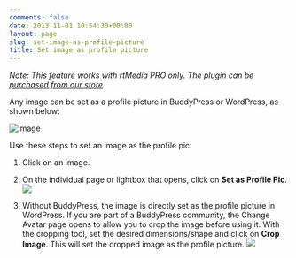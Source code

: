 ```yaml
---
comments: false
date: 2013-11-01 10:54:30+00:00
layout: page
slug: set-image-as-profile-picture
title: Set image as profile picture
---
```


_Note: This feature works with rtMedia PRO only. The plugin can be [purchased from our store](https://rtcamp.com/store/rtmedia-pro/)._

Any image can be set as a profile picture in BuddyPress or WordPress, as shown below:

![image](https://rtcamp.com/wp-content/uploads/2013/11/image10.png)

Use these steps to set an image as the profile pic:



	
  1. Click on an image.

	
  2. On the individual page or lightbox that opens, click on **Set as Profile Pic**.
![](https://rtcamp.com/wp-content/uploads/2013/11/setprofilepic.png)

	
  3. Without BuddyPress, the image is directly set as the profile picture in WordPress. If you are part of a BuddyPress community, the Change Avatar page opens to allow you to crop the image before using it. With the cropping tool, set the desired dimensions/shape and click on **Crop Image**. This will set the cropped image as the profile picture.
![](https://rtcamp.com/wp-content/uploads/2013/11/image11.png)


